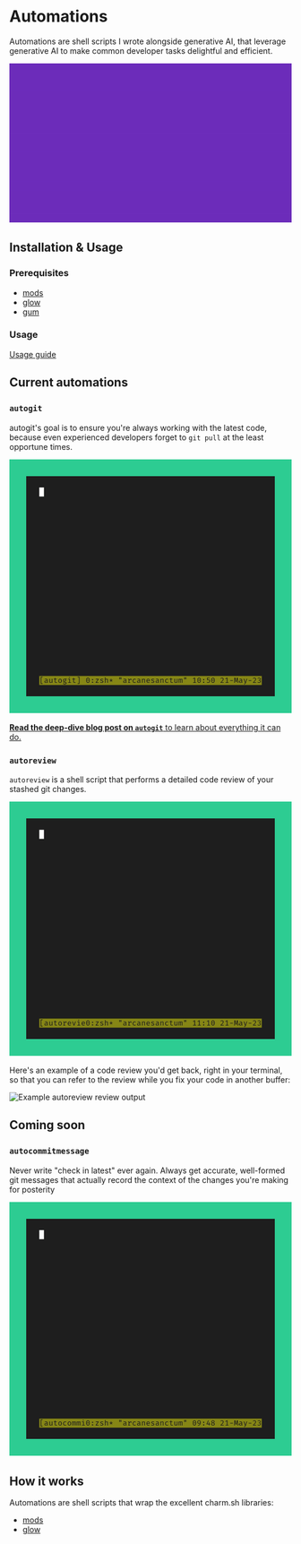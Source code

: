 # Automations

Automations are shell scripts I wrote alongside generative AI, that leverage generative AI to make common developer tasks delightful and efficient. 

![Shell automations for productivity and fun](./docs/automations.gif)

## Installation & Usage

### Prerequisites

* [mods](https://github.com/charmbracelet/mods)
* [glow](https://github.com/charmbracelet/glow) 
* [gum](https://github.com/charmbracelet/gum) 

### Usage

[Usage guide](./docs/usage.md)

## Current automations

### `autogit`

autogit's goal is to ensure you're always working with the latest code, because even experienced developers forget to `git pull` at the least opportune times.

![autogit is a shell script that handles git fetching, branch pruning and more](./docs/autogit.gif)

[**Read the deep-dive blog post on `autogit`** to learn about everything it can do.](https://www.zackproser.com/blog/autogit-introduction)

### `autoreview`

`autoreview` is a shell script that performs a detailed code review of your stashed git changes. 

![Shell automation for automatic local code review](./docs/autoreview.gif)

Here's an example of a code review you'd get back, right in your terminal, so that you can refer to the review while you fix your code in another buffer:

![Example autoreview review output](./docs/autoreview-example.png)

## Coming soon 

### `autocommitmessage`

Never write "check in latest" ever again. Always get accurate, well-formed git messages that actually record the context of the changes you're making for posterity

![auto git commit message writer](./docs/autocommitmessage.gif)

## How it works 

Automations are shell scripts that wrap the excellent charm.sh libraries: 

* [mods](https://github.com/charmbracelet/mods)
* [glow](https://github.com/charmbracelet/glow)
